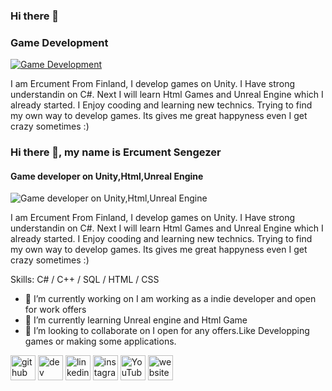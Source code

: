 ### Hi there 👋
### Game Development
[![Game Development](https://github-readme-stats.vercel.app/api?username=ercutto)](https://github.com/anuraghazra/github-readme-stats)

I am Ercument From Finland, I develop games on Unity. I Have strong understandin on C#. Next I will learn Html Games and Unreal Engine which I already started.
I Enjoy cooding and learning new technics. Trying to find my own way to develop games. Its gives me great happyness even I get crazy sometimes :) 



### Hi there 👋, my name is Ercument Sengezer
#### Game developer on Unity,Html,Unreal Engine
![Game developer on Unity,Html,Unreal Engine](https://arturssmirnovs.github.io/github-profile-readme-generator/images/banner.png)

I am Ercument From Finland, I develop games on Unity. I Have strong understandin on C#. Next I will learn Html Games and Unreal Engine which I already started.
I Enjoy cooding and learning new technics. Trying to find my own way to develop games. Its gives me great happyness even I get crazy sometimes :) 

Skills: C# / C++ / SQL / HTML / CSS

- 🔭 I’m currently working on I am working as a indie developer and open for work offers 
- 🌱 I’m currently learning Unreal engine and Html Game 
- 👯 I’m looking to collaborate on I open for any offers.Like Developping games or making some applications. 


[<img src='https://cdn.jsdelivr.net/npm/simple-icons@3.0.1/icons/github.svg' alt='github' height='40'>](https://github.com/ercutto)  [<img src='https://cdn.jsdelivr.net/npm/simple-icons@3.0.1/icons/hashnode.svg' alt='dev' height='40'>](https://ercuttogamelay.blogspot.com/)  [<img src='https://cdn.jsdelivr.net/npm/simple-icons@3.0.1/icons/linkedin.svg' alt='linkedin' height='40'>](https://www.linkedin.com/in/linkedin.com/in/ercument-sengezer-linktome/)  [<img src='https://cdn.jsdelivr.net/npm/simple-icons@3.0.1/icons/instagram.svg' alt='instagram' height='40'>](https://www.instagram.com/ercutto/)  [<img src='https://cdn.jsdelivr.net/npm/simple-icons@3.0.1/icons/youtube.svg' alt='YouTube' height='40'>](https://www.youtube.com/channel/ercuttogameplay)  [<img src='https://cdn.jsdelivr.net/npm/simple-icons@3.0.1/icons/icloud.svg' alt='website' height='40'>](https://bamboomgame.fi/)  


<!--
**ercutto/ercutto** is a ✨ _special_ ✨ repository because its `README.md` (this file) appears on your GitHub profile.

Here are some ideas to get you started:

- 🔭 I’m currently working on ...
- 🌱 I’m currently learning ...
- 👯 I’m looking to collaborate on ...
- 🤔 I’m looking for help with ...
- 💬 Ask me about ...
- 📫 How to reach me: ...
- 😄 Pronouns: ...
- ⚡ Fun fact: ...
-->

